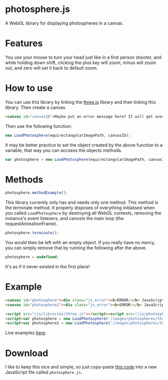 # photosphere.js
A WebGL library for displaying photospheres in a canvas.

# Features
You use your mouse to turn your head just like in a first person shooter, and while holding down shift, clicking the plus key will zoom, minus will zoom out, and zero will set it back to default zoom.

# How to use
You can use this library by linking the [three.js](https://threejs.org/) library and then linking this library. Then create a canvas.
```html
<canvas id="canvasID">Maybe put an error message here? It will get overwritten by the canvas once it loads.</canvas>
```
Then use the following function:
```js
new LoadPhotosphere(equirectangularImagePath, canvasID);
```
It may be better practice to set the object created by the above function to a variable, that way you can accsess the objects methods.
```js
var photosphere = new LoadPhotosphere(equirectangularImagePath, canvasID);
```
# Methods
```js
photosphere.methodExample();
```
This library currently only has and needs only one method. This method is the terminate method. It properly disposes of everything initialised when you called `LoadPhotosphere` by destroying all WebGL contexts, removing the instance's event listeners, and cancels the main loop (the requestAnimationFrame).
```js
photosphere.terminate();
```
You would then be left with an empty object. If you really have no mercy, you can simply remove that by running the following after the above.
```js
photosphere = undefined;
```
It's as if it never existed in the first place!
# Example
```html
<canvas id="photosphere"><div class="js_error"><b>ERROR:</b> JavaScript programs need JavaScript to be enabled to run. You shouldn't be surprised by this.</div></canvas> <!---canvas for the first photosphere--->
<canvas id="photosphere2"><div class="js_error"><b>ERROR:</b> JavaScript programs need JavaScript to be enabled to run. You shouldn't be surprised by this.</div></canvas> <!---canvas for the second photosphere--->

<script src="/js/libraries/three.js"></script><script src="/js/photosphere.js"></script> <!---load libraries--->
<script>var photosphere = new LoadPhotosphere('/images/photospheres/the_hike_on_which_we_got_lost.jpg', 'photosphere')</script> <!---js for the first photosphere--->
<script>var photosphere2 = new LoadPhotosphere('/images/photospheres/the_mineshaft_entrance.jpg', 'photosphere2')</script> <!---js for the second photosphere--->
```
Live examples [here](https://gamepro5.github.io/virtual_reality).

# Download
I like to keep this nice and simple, so just copy-paste [this code](https://github.com/Gamepro5/photosphere.js/blob/master/photosphere.js) into a new JavaScript file called `photosphere.js`.
